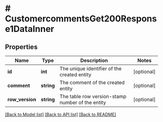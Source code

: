 # # CustomercommentsGet200Response1DataInner

## Properties

Name | Type | Description | Notes
------------ | ------------- | ------------- | -------------
**id** | **int** | The unique identifier of the created entity | [optional]
**comment** | **string** | The comment of the created entity | [optional]
**row_version** | **string** | The table row version-stamp number of the entity | [optional]

[[Back to Model list]](../../README.md#models) [[Back to API list]](../../README.md#endpoints) [[Back to README]](../../README.md)
